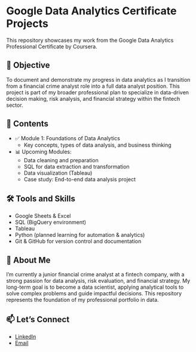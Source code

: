 # Google Data Analytics Certificate Projects

This repository showcases my work from the Google Data Analytics Professional Certificate by Coursera.

## 🚀 Objective

To document and demonstrate my progress in data analytics as I transition from a financial crime analyst role into a full data analyst position. This project is part of my broader professional plan to specialize in data-driven decision making, risk analysis, and financial strategy within the fintech sector.

## 📂 Contents

- ✅ Module 1: Foundations of Data Analytics  
  - Key concepts, types of data analysis, and business thinking
- 📊 Upcoming Modules:
  - Data cleaning and preparation
  - SQL for data extraction and transformation
  - Data visualization (Tableau)
  - Case study: End-to-end data analysis project

## 🛠️ Tools and Skills

- Google Sheets & Excel  
- SQL (BigQuery environment)  
- Tableau  
- Python (planned learning for automation & analytics)  
- Git & GitHub for version control and documentation

## 🌱 About Me

I’m currently a junior financial crime analyst at a fintech company, with a strong passion for data analysis, risk evaluation, and financial strategy. My long-term goal is to become a data scientist, applying analytical tools to solve complex problems and guide impactful decisions. This repository represents the foundation of my professional portfolio in data.

## 📫 Let’s Connect

- [LinkedIn](www.linkedin.com/in/michel-ortiz-2a2595205) 
- [Email](do1891748@gmail.com)
